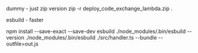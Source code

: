 dummy - just zip version
zip -r deploy_code_exchange_lambda.zip .

esbuild - faster 

npm install --save-exact --save-dev esbuild
./node_modules/.bin/esbuild --version
./node_modules/.bin/esbuild ./src/handler.ts  --bundle --outfile=out.js

